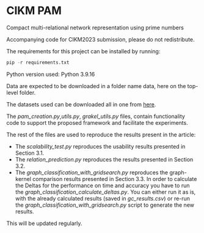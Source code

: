 # CIKM PAM
Compact multi-relational network representation using prime numbers

Accompanying code for CIKM2023 submission, please do not redistribute.

The requirements for this project can be installed by running:

```python
pip -r requirements.txt
````

Python version used: Python 3.9.16

Data are expected to be downloaded in a folder name data, here on the top-level folder.

The datasets used can be downloaded all in one  from [here](https://owncloud.skel.iit.demokritos.gr/index.php/s/CjweAbP5iMSlc3m).


The *pam_creation.py*,*utils.py*, *grakel_utils.py* files, contain functionality code to support the proposed framework and facilitate the experiments.

The rest of the files are used to reproduce the results present in the article:
- The *scalability_test.py* reproduces the usability results presented in Section 3.1.
- The *relation_prediction.py* reproduces the results presented in Section 3.2.
- The *graph_classification_with_gridsearch.py* reproduces the graph-kernel comparison results presented in Section 3.3. In order to calculate the Deltas for the performance on time and accuracy you have to run the *graph_classification_calculate_deltas.py*. You can either run it as is, with the already calculated results (saved in *gc_results.csv*) or re-run the *graph_classification_with_gridsearch.py* script to generate the new results.


This will be updated regularly.
